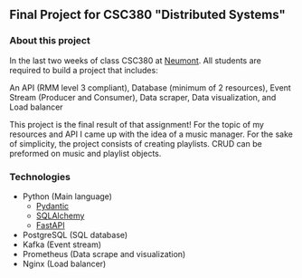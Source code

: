 ## Final Project for CSC380 "Distributed Systems"

### About this project

In the last two weeks of class CSC380 at <a href="https://neumont.edu/">Neumont</a>. All students are required to build a project that includes:

An API (RMM level 3 compliant), Database (minimum of 2 resources), Event Stream (Producer and Consumer), Data scraper, Data visualization, and Load balancer

This project is the final result of that assignment! For the topic of my resources and API I came up with the idea of a music manager. For the sake of simplicity, the project consists of creating playlists. CRUD can be preformed on music and playlist objects.

### Technologies
- Python (Main language)
    - <a href="https://docs.pydantic.dev/">Pydantic</a>
    - <a href="https://www.sqlalchemy.org/">SQLAlchemy</a>
    - <a href="https://fastapi.tiangolo.com/">FastAPI</a>
- PostgreSQL (SQL database)
- Kafka (Event stream)
- Prometheus (Data scrape and visualization)
- Nginx (Load balancer)
